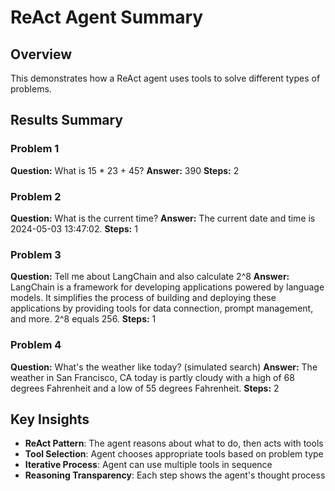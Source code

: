 # ReAct Agent Summary

## Overview
This demonstrates how a ReAct agent uses tools to solve different types of problems.

## Results Summary

### Problem 1
**Question:** What is 15 * 23 + 45?
**Answer:** 390
**Steps:** 2

### Problem 2
**Question:** What is the current time?
**Answer:** The current date and time is 2024-05-03 13:47:02.
**Steps:** 1

### Problem 3
**Question:** Tell me about LangChain and also calculate 2^8
**Answer:** LangChain is a framework for developing applications powered by language models. It simplifies the process of building and deploying these applications by providing tools for data connection, prompt management, and more. 2^8 equals 256.
**Steps:** 1

### Problem 4
**Question:** What's the weather like today? (simulated search)
**Answer:** The weather in San Francisco, CA today is partly cloudy with a high of 68 degrees Fahrenheit and a low of 55 degrees Fahrenheit.
**Steps:** 2

## Key Insights
- **ReAct Pattern**: The agent reasons about what to do, then acts with tools
- **Tool Selection**: Agent chooses appropriate tools based on problem type
- **Iterative Process**: Agent can use multiple tools in sequence
- **Reasoning Transparency**: Each step shows the agent's thought process

